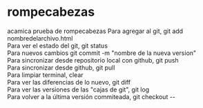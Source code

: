 # rompecabezas
acamica prueba de rompecabezas
Para agregar al git, git add nombredelarchivo.html<br>
Para ver el estado  del git, git status<br>
Para nuevos cambios git commit -m "nombre de la nueva version"<br>
Para sincronizar desde repositorio local con github, git push<br>
Para sincronizar desde github, git pull<br>
Para limpiar terminal, clear<br>
Para ver las diferencias de lo nuevo, git diff<br>
Para ver las versiones de las "cajas de git", git log<br>
Para volver a la última versión commiteada, git checkout --

